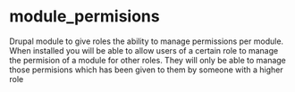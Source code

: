 # module_permisions
Drupal module to give roles the ability to manage permissions per module.
When installed you will be able to allow users of a certain role to manage
the permision of a module for other roles. They will only be able to manage
those permisions which has been given to them by someone with a higher role

